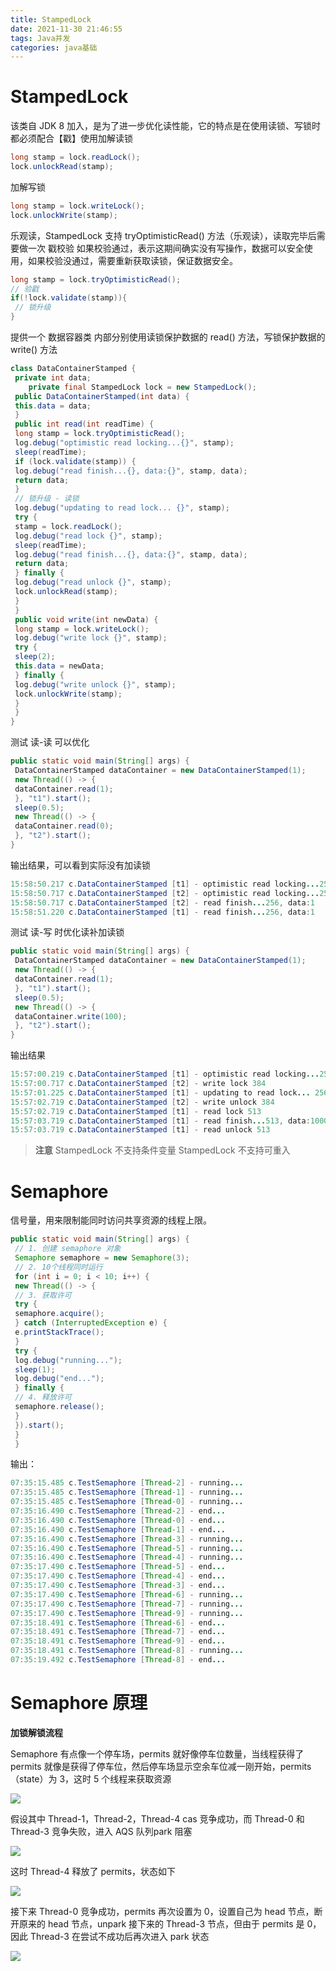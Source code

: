 ```yaml
---
title: StampedLock
date: 2021-11-30 21:46:55
tags: Java并发
categories: java基础
---
```


#  **StampedLock**

该类自 JDK 8 加入，是为了进一步优化读性能，它的特点是在使用读锁、写锁时都必须配合【戳】使用加解读锁

```java
long stamp = lock.readLock();
lock.unlockRead(stamp);
```

加解写锁

```java
long stamp = lock.writeLock();
lock.unlockWrite(stamp);
```

乐观读，StampedLock 支持 tryOptimisticRead() 方法（乐观读），读取完毕后需要做一次 戳校验 如果校验通过，表示这期间确实没有写操作，数据可以安全使用，如果校验没通过，需要重新获取读锁，保证数据安全。



```java
long stamp = lock.tryOptimisticRead();
// 验戳
if(!lock.validate(stamp)){
 // 锁升级
}
```

提供一个 数据容器类 内部分别使用读锁保护数据的 read() 方法，写锁保护数据的 write() 方法

```java
class DataContainerStamped {
 private int data;
    private final StampedLock lock = new StampedLock();
 public DataContainerStamped(int data) {
 this.data = data;
 }
 public int read(int readTime) {
 long stamp = lock.tryOptimisticRead();
 log.debug("optimistic read locking...{}", stamp);
 sleep(readTime);
 if (lock.validate(stamp)) {
 log.debug("read finish...{}, data:{}", stamp, data);
 return data;
 }
 // 锁升级 - 读锁
 log.debug("updating to read lock... {}", stamp);
 try {
 stamp = lock.readLock();
 log.debug("read lock {}", stamp);
 sleep(readTime);
 log.debug("read finish...{}, data:{}", stamp, data);
 return data;
 } finally {
 log.debug("read unlock {}", stamp);
 lock.unlockRead(stamp);
 }
 }
 public void write(int newData) {
 long stamp = lock.writeLock();
 log.debug("write lock {}", stamp);
 try {
 sleep(2);
 this.data = newData;
 } finally {
 log.debug("write unlock {}", stamp);
 lock.unlockWrite(stamp);
 }
 }
}

```



测试 读-读 可以优化

```java
public static void main(String[] args) {
 DataContainerStamped dataContainer = new DataContainerStamped(1);
 new Thread(() -> {
 dataContainer.read(1);
 }, "t1").start();
 sleep(0.5);
 new Thread(() -> {
 dataContainer.read(0);
 }, "t2").start();
}
```



输出结果，可以看到实际没有加读锁

```java
15:58:50.217 c.DataContainerStamped [t1] - optimistic read locking...256 
15:58:50.717 c.DataContainerStamped [t2] - optimistic read locking...256 
15:58:50.717 c.DataContainerStamped [t2] - read finish...256, data:1 
15:58:51.220 c.DataContainerStamped [t1] - read finish...256, data:1
```

测试 读-写 时优化读补加读锁

```java
public static void main(String[] args) {
 DataContainerStamped dataContainer = new DataContainerStamped(1);
 new Thread(() -> {
 dataContainer.read(1);
 }, "t1").start();
 sleep(0.5);
 new Thread(() -> {
 dataContainer.write(100);
 }, "t2").start();
}
```

输出结果

```java
15:57:00.219 c.DataContainerStamped [t1] - optimistic read locking...256 
15:57:00.717 c.DataContainerStamped [t2] - write lock 384 
15:57:01.225 c.DataContainerStamped [t1] - updating to read lock... 256 
15:57:02.719 c.DataContainerStamped [t2] - write unlock 384 
15:57:02.719 c.DataContainerStamped [t1] - read lock 513 
15:57:03.719 c.DataContainerStamped [t1] - read finish...513, data:1000 
15:57:03.719 c.DataContainerStamped [t1] - read unlock 513
```



> **注意**
> StampedLock 不支持条件变量
> StampedLock 不支持可重入

# **Semaphore**

信号量，用来限制能同时访问共享资源的线程上限。

```java
public static void main(String[] args) {
 // 1. 创建 semaphore 对象
 Semaphore semaphore = new Semaphore(3);
 // 2. 10个线程同时运行
 for (int i = 0; i < 10; i++) {
 new Thread(() -> {
 // 3. 获取许可
 try {
 semaphore.acquire();
 } catch (InterruptedException e) {
 e.printStackTrace();
 }
 try {
 log.debug("running...");
 sleep(1);
 log.debug("end...");
 } finally {
 // 4. 释放许可
 semaphore.release();
 }
 }).start();
 }
 }
```

输出：

```java
07:35:15.485 c.TestSemaphore [Thread-2] - running... 
07:35:15.485 c.TestSemaphore [Thread-1] - running... 
07:35:15.485 c.TestSemaphore [Thread-0] - running... 
07:35:16.490 c.TestSemaphore [Thread-2] - end... 
07:35:16.490 c.TestSemaphore [Thread-0] - end... 
07:35:16.490 c.TestSemaphore [Thread-1] - end... 
07:35:16.490 c.TestSemaphore [Thread-3] - running... 
07:35:16.490 c.TestSemaphore [Thread-5] - running... 
07:35:16.490 c.TestSemaphore [Thread-4] - running... 
07:35:17.490 c.TestSemaphore [Thread-5] - end... 
07:35:17.490 c.TestSemaphore [Thread-4] - end... 
07:35:17.490 c.TestSemaphore [Thread-3] - end... 
07:35:17.490 c.TestSemaphore [Thread-6] - running... 
07:35:17.490 c.TestSemaphore [Thread-7] - running... 
07:35:17.490 c.TestSemaphore [Thread-9] - running... 
07:35:18.491 c.TestSemaphore [Thread-6] - end... 
07:35:18.491 c.TestSemaphore [Thread-7] - end... 
07:35:18.491 c.TestSemaphore [Thread-9] - end... 
07:35:18.491 c.TestSemaphore [Thread-8] - running... 
07:35:19.492 c.TestSemaphore [Thread-8] - end...
```



# Semaphore 原理

**加锁解锁流程**

Semaphore 有点像一个停车场，permits 就好像停车位数量，当线程获得了 permits 就像是获得了停车位，然后停车场显示空余车位减一刚开始，permits（state）为 3，这时 5 个线程来获取资源

![](https://gitee.com/haoyumaster/imageBed/raw/master/imgs/20211130213950.png)

假设其中 Thread-1，Thread-2，Thread-4 cas 竞争成功，而 Thread-0 和 Thread-3 竞争失败，进入 AQS 队列park 阻塞

![](https://gitee.com/haoyumaster/imageBed/raw/master/imgs/20211130214016.png)

这时 Thread-4 释放了 permits，状态如下

![](https://gitee.com/haoyumaster/imageBed/raw/master/imgs/20211130214043.png)

接下来 Thread-0 竞争成功，permits 再次设置为 0，设置自己为 head 节点，断开原来的 head 节点，unpark 接下来的 Thread-3 节点，但由于 permits 是 0，因此 Thread-3 在尝试不成功后再次进入 park 状态

![](https://gitee.com/haoyumaster/imageBed/raw/master/imgs/20211130222257.png)
